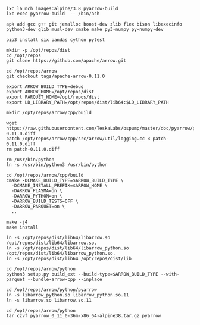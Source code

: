 	lxc launch images:alpine/3.8 pyarrow-build
	lxc exec pyarrow-build  -- /bin/ash

	apk add gcc g++ git jemalloc boost-dev zlib flex bison libexecinfo python3-dev glib musl-dev cmake make py3-numpy py-numpy-dev

	pip3 install six pandas cython pytest

	mkdir -p /opt/repos/dist
	cd /opt/repos
	git clone https://github.com/apache/arrow.git

	cd /opt/repos/arrow
	git checkout tags/apache-arrow-0.11.0

	export ARROW_BUILD_TYPE=debug
	export ARROW_HOME=/opt/repos/dist
	export PARQUET_HOME=/opt/repos/dist
	export LD_LIBRARY_PATH=/opt/repos/dist/lib64:$LD_LIBRARY_PATH

	mkdir /opt/repos/arrow/cpp/build

	wget https://raw.githubusercontent.com/TeskaLabs/bspump/master/doc/pyarrow/patch-0.11.0.diff
	patch /opt/repos/arrow/cpp/src/arrow/util/logging.cc < patch-0.11.0.diff
	rm patch-0.11.0.diff

	rm /usr/bin/python
	ln -s /usr/bin/python3 /usr/bin/python

	cd /opt/repos/arrow/cpp/build
	cmake -DCMAKE_BUILD_TYPE=$ARROW_BUILD_TYPE \
	  -DCMAKE_INSTALL_PREFIX=$ARROW_HOME \
	  -DARROW_PLASMA=on \
	  -DARROW_PYTHON=on \
	  -DARROW_BUILD_TESTS=OFF \
	  -DARROW_PARQUET=on \
	  ..

	make -j4
	make install

	ln -s /opt/repos/dist/lib64/libarrow.so /opt/repos/dist/lib64/libarrow.so.
	ln -s /opt/repos/dist/lib64/libarrow_python.so /opt/repos/dist/lib64/libarrow_python.so.
	ln -s /opt/repos/dist/lib64 /opt/repos/dist/lib

	cd /opt/repos/arrow/python
	python3 setup.py build_ext --build-type=$ARROW_BUILD_TYPE --with-parquet --bundle-arrow-cpp --inplace

	cd /opt/repos/arrow/python/pyarrow
	ln -s libarrow_python.so libarrow_python.so.11
	ln -s libarrow.so libarrow.so.11

	cd /opt/repos/arrow/python
	tar czvf pyarrow_0_11_0-36m-x86_64-alpine38.tar.gz pyarrow
